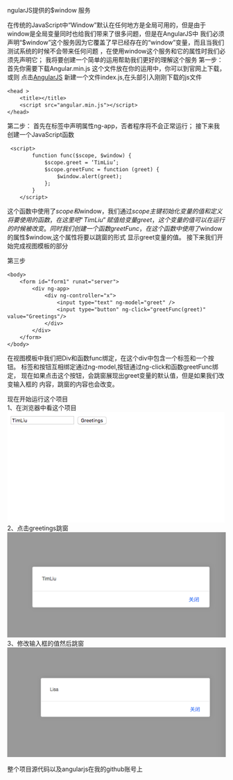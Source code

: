 ngularJS提供的$window 服务
 
在传统的JavaScript中“Window”默认在任何地方是全局可用的，但是由于window是全局变量同时也给我们带来了很多问题，但是在AngularJS中
我们必须声明“$window”这个服务因为它覆盖了早已经存在的“window”变量，而且当我们测试系统的时候不会带来任何问题
，在使用window这个服务和它的属性时我们必须先声明它；
我将要创建一个简单的运用帮助我们更好的理解这个服务
第一步：
首先你需要下载Angular.min.js 这个文件放在你的运用中，你可以到官网上下载，或则
点击[AngularJS](http://www.c-sharpcorner.com/downloads/762/angularjs.aspx "Title")
新建一个文件index.js,在头部引入刚刚下载的js文件
```
<head >
    <title></title>
    <script src="angular.min.js"></script>
</head>
```
第二步：
首先在<HTML>标签中声明属性ng-app，否者程序将不会正常运行；
接下来我创建一个JavaScript函数
```
 <script>
        function func($scope, $window) {
            $scope.greet = ‘TimLiu’;
            $scope.greetFunc = function (greet) {
                $window.alert(greet);
            };
        }
    </script>
```
这个函数中使用了$scope和$window，我们通过$scope主键初始化变量的值和定义将要使用的函数，
在这里吧“TimLiu” 赋值给变量greet，这个变量的值可以在运行的时候被改变。
同时我们创建一个函数greetFunc，在这个函数中使用了$window的属性$window,这个属性将要以跳窗的形式
显示greet变量的值。
 接下来我们开始完成视图模板的部分


第三步
```
<body>
    <form id="form1" runat="server">
        <div ng-app>
            <div ng-controller="x">
                <input type="text" ng-model="greet" />
                <input type="button" ng-click="greetFunc(greet)" value="Greetings"/>
            </div>
        </div>
    </form>
</body>
```
在视图模板中我们把Div和函数func绑定，在这个div中包含一个标签和一个按钮。
标签和按钮互相绑定通过ng-model,按钮通过ng-click和函数greetFunc绑定，
现在如果点击这个按钮，会跳窗展现出greet变量的默认值，但是如果我们改变输入框的
内容，跳窗的内容也会改变。

现在开始运行这个项目<br>
1、在浏览器中看这个项目<br>
![alt text](/image/1.png "one") <br>
2、点击greetings跳窗<br>
![alt text](/image/2.png "two") <br>
3、修改输入框的值然后跳窗<br>
![alt text](/image/3.png "three") <br>

整个项目源代码以及angularjs在我的github账号上










